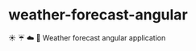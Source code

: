 # weather-forecast-angular
:sunny: :umbrella: :cloud: :rainbow: Weather forecast angular application
